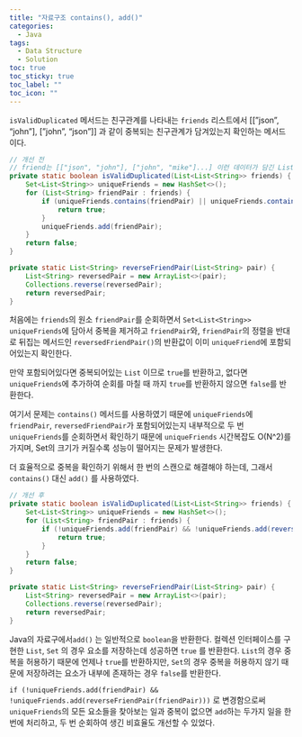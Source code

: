 ```yaml
---
title: "자료구조 contains(), add()"
categories:
  - Java
tags:
  - Data Structure
  - Solution
toc: true
toc_sticky: true
toc_label: ""
toc_icon: ""
---
```


`isValidDuplicated` 메서드는 친구관계를 나타내는 `friends` 리스트에서
[[”json”, “john”], [”john”, “json”]] 과 같이 중복되는 친구관계가 담겨있는지 확인하는 메서드이다.
<br>
```java
// 개선 전
// friend는 [["json", "john"], ["john", "mike"]...] 이런 데이터가 담긴 List이다.
private static boolean isValidDuplicated(List<List<String>> friends) {
    Set<List<String>> uniqueFriends = new HashSet<>();
    for (List<String> friendPair : friends) {
        if (uniqueFriends.contains(friendPair) || uniqueFriends.contains(reverseFriendPair(friendPair)) {
            return true;
        }
        uniqueFriends.add(friendPair);
    }
    return false;
}

private static List<String> reverseFriendPair(List<String> pair) {
    List<String> reversedPair = new ArrayList<>(pair);
    Collections.reverse(reversedPair);
    return reversedPair;
}
```

처음에는 `friends`의 원소 `friendPair`를 순회하면서 `Set<List<String>> uniqueFriends`에 담아서 중복을 제거하고 `friendPair`와, `friendPair`의 정렬을 반대로 뒤집는 메서드인 `reversedFriendPair()`의 반환값이 이미 `uniqueFriend`에 포함되어있는지 확인한다.

만약 포함되어있다면 중복되어있는 `List` 이므로 `true`를 반환하고, 없다면 `uniqueFriends`에 추가하여 순회를 마칠 때 까지 `true`를 반환하지 않으면 `false`를 반환한다.

여기서 문제는 `contains()` 메서드를 사용하였기 때문에 `uniqueFriends`에 `friendPair`, `reversedFriendPair`가 포함되어있는지 내부적으로 두 번 `uniqueFriends`를 순회하면서 확인하기 때문에 `uniqueFriends` 시간복잡도 O(N^2)를 가지며, Set의 크기가 커질수록 성능이 떨어지는 문제가 발생한다.

더 효율적으로 중복을 확인하기 위해서 한 번의 스캔으로 해결해야 하는데, 그래서 `contains()` 대신 `add()` 를 사용하였다.

```java
// 개선 후
private static boolean isValidDuplicated(List<List<String>> friends) {
    Set<List<String>> uniqueFriends = new HashSet<>();
    for (List<String> friendPair : friends) {
        if (!uniqueFriends.add(friendPair) && !uniqueFriends.add(reverseFriendPair(friendPair))) {
            return true;
        }
    }
    return false;
}

private static List<String> reverseFriendPair(List<String> pair) {
    List<String> reversedPair = new ArrayList<>(pair);
    Collections.reverse(reversedPair);
    return reversedPair;
}
```

Java의 자료구에서`add()` 는 일반적으로 `boolean`을 반환한다. 컬렉션 인터페이스를 구현한 `List`, `Set` 의 경우 요소를 저장하는데 성공하면 `true` 를 반환한다. `List`의 경우 중복을 허용하기 때문에 언제나 `true`를 반환하지만, `Set`의 경우 중복을 허용하지 않기 때문에 저장하려는 요소가 내부에 존재하는 경우 `false`를 반환한다.

`if (!uniqueFriends.add(friendPair) && !uniqueFriends.add(reverseFriendPair(friendPair)))` 로 변경함으로써 `uniqueFriends`의 모든 요소들을 찾아보는 일과 중복이 없으면 `add`하는 두가지 일을 한 번에 처리하고, 두 번 순회하여 생긴 비효율도 개선할 수 있었다.

